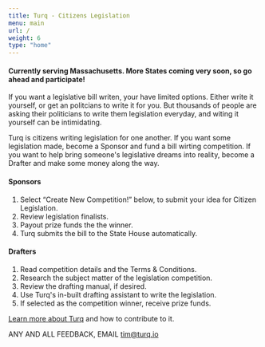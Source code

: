 ```yaml
---
title: Turq - Citizens Legislation
menu: main
url: /
weight: 6
type: "home"
---
```

  
  
#### Currently serving Massachusetts. More States coming very soon, so go ahead and participate!  

If you want a legislative bill writen, your have limited options. Either write it yourself, or get an politcians to write it for you. But thousands of people are asking their politicians to write them legislation everyday, and witing it yourself can be intimidating.  

Turq is citizens writing legislation for one another.  If you want some legislation made, become a Sponsor and fund a bill wirting competition. If you want to help bring someone's legislative dreams into reality, become a Drafter and make some money along the way.  
 
#### Sponsors

1. Select “Create New Competition!” below, to submit your idea for Citizen Legislation.
2. Review legislation finalists.
3. Payout prize funds the the winner.
4. Turq submits the bill to the State House automatically.

#### Drafters

1. Read competition details and the Terms & Conditions.
2. Research the subject matter of the legislation competition.
3. Review the drafting manual, if desired.
4. Use Turq's in-built drafting assistant to write the legislation.
5. If selected as the competition winner, receive prize funds.


[Learn more about Turq](/about) and how to contribute to it.  

ANY AND ALL FEEDBACK, EMAIL [tim@turq.io](mailto:tim@turq.io)
